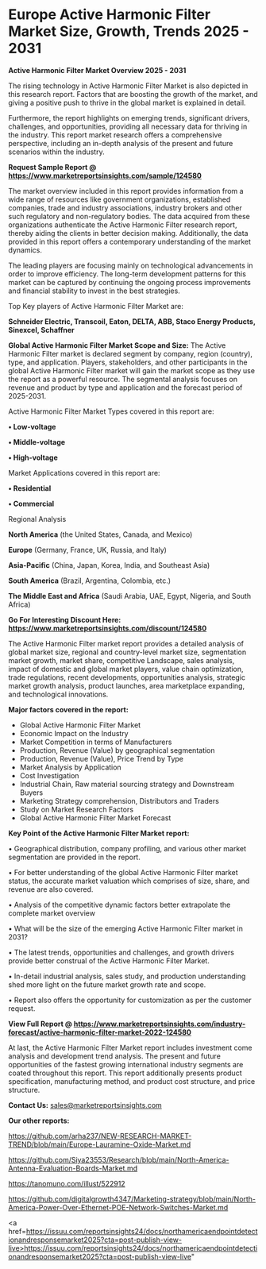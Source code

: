 # Europe Active Harmonic Filter Market Size, Growth, Trends 2025 - 2031

<Strong> Active Harmonic Filter Market Overview 2025 - 2031</strong>

The rising technology in Active Harmonic Filter Market is also depicted in this research report. Factors that are boosting the growth of the market, and giving a positive push to thrive in the global market is explained in detail.

Furthermore, the report highlights on emerging trends, significant drivers, challenges, and opportunities, providing all necessary data for thriving in the industry. This report market research offers a comprehensive perspective, including an in-depth analysis of the present and future scenarios within the industry.

<strong>Request Sample Report @ <a href=https://www.marketreportsinsights.com/sample/124580>https://www.marketreportsinsights.com/sample/124580</a></strong>

The market overview included in this report provides information from a wide range of resources like government organizations, established companies, trade and industry associations, industry brokers and other such regulatory and non-regulatory bodies. The data acquired from these organizations authenticate the Active Harmonic Filter research report, thereby aiding the clients in better decision making. Additionally, the data provided in this report offers a contemporary understanding of the market dynamics.

The leading players are focusing mainly on technological advancements in order to improve efficiency. The long-term development patterns for this market can be captured by continuing the ongoing process improvements and financial stability to invest in the best strategies.

Top Key players of Active Harmonic Filter Market are:

<strong>Schneider Electric, Transcoil, Eaton, DELTA, ABB, Staco Energy Products, Sinexcel, Schaffner</strong>

<strong><b>Global Active Harmonic Filter Market Scope and Size:</b></strong>
The Active Harmonic Filter market is declared segment by company, region (country), type, and application. Players, stakeholders, and other participants in the global Active Harmonic Filter market will gain the market scope as they use the report as a powerful resource. The segmental analysis focuses on revenue and product by type and application and the forecast period of 2025-2031.

Active Harmonic Filter Market Types covered in this report are:

<strong>• Low-voltage

• Middle-voltage

• High-voltage</strong>

Market Applications covered in this report are:

<strong>• Residential

• Commercial</strong> 

Regional Analysis

<strong>North America</strong> (the United States, Canada, and Mexico)

<strong>Europe</strong> (Germany, France, UK, Russia, and Italy)

<strong>Asia-Pacific</strong> (China, Japan, Korea, India, and Southeast Asia)

<strong>South America</strong> (Brazil, Argentina, Colombia, etc.)

<strong>The Middle East and Africa</strong> (Saudi Arabia, UAE, Egypt, Nigeria, and South Africa)

<strong>Go For Interesting Discount Here: <a href=https://www.marketreportsinsights.com/discount/124580>https://www.marketreportsinsights.com/discount/124580</a></strong>

The Active Harmonic Filter market report provides a detailed analysis of global market size, regional and country-level market size, segmentation market growth, market share, competitive Landscape, sales analysis, impact of domestic and global market players, value chain optimization, trade regulations, recent developments, opportunities analysis, strategic market growth analysis, product launches, area marketplace expanding, and technological innovations.

<strong><b>Major factors covered in the report:</b></strong>
<ul>
  <li>Global Active Harmonic Filter Market </li>
  <li>Economic Impact on the Industry</li>
  <li>Market Competition in terms of Manufacturers</li>
  <li>Production, Revenue (Value) by geographical segmentation</li>
  <li>Production, Revenue (Value), Price Trend by Type</li>
  <li>Market Analysis by Application</li>
  <li>Cost Investigation</li>
  <li>Industrial Chain, Raw material sourcing strategy and Downstream Buyers</li>
  <li>Marketing Strategy comprehension, Distributors and Traders</li>
  <li>Study on Market Research Factors</li>
  <li>Global Active Harmonic Filter Market Forecast</li>
</ul>

<strong><b>Key Point of the Active Harmonic Filter Market report:</b></strong>

• Geographical distribution, company profiling, and various other market segmentation are provided in the report.

• For better understanding of the global Active Harmonic Filter market status, the accurate market valuation which comprises of size, share, and revenue are also covered.

• Analysis of the competitive dynamic factors better extrapolate the complete market overview

• What will be the size of the emerging Active Harmonic Filter market in 2031?

• The latest trends, opportunities and challenges, and growth drivers provide better construal of the Active Harmonic Filter Market.

• In-detail industrial analysis, sales study, and production understanding shed more light on the future market growth rate and scope.

• Report also offers the opportunity for customization as per the customer request.

<strong><b>View Full Report @ <a href=https://www.marketreportsinsights.com/industry-forecast/active-harmonic-filter-market-2022-124580>https://www.marketreportsinsights.com/industry-forecast/active-harmonic-filter-market-2022-124580</a></b></strong>


At last, the Active Harmonic Filter Market report includes investment come analysis and development trend analysis. The present and future opportunities of the fastest growing international industry segments are coated throughout this report. This report additionally presents product specification, manufacturing method, and product cost structure, and price structure.

<strong>Contact Us:</strong>
sales@marketreportsinsights.com

<strong>Our other reports:</strong>

<a href=https://github.com/arha237/NEW-RESEARCH-MARKET-TREND/blob/main/Europe-Lauramine-Oxide-Market.md>https://github.com/arha237/NEW-RESEARCH-MARKET-TREND/blob/main/Europe-Lauramine-Oxide-Market.md</a>

<a href=https://github.com/Siya23553/Research/blob/main/North-America-Antenna-Evaluation-Boards-Market.md>https://github.com/Siya23553/Research/blob/main/North-America-Antenna-Evaluation-Boards-Market.md</a>

<a href=https://tanomuno.com/illust/522912>https://tanomuno.com/illust/522912</a>

<a href=https://github.com/digitalgrowth4347/Marketing-strategy/blob/main/North-America-Power-Over-Ethernet-POE-Network-Switches-Market.md>https://github.com/digitalgrowth4347/Marketing-strategy/blob/main/North-America-Power-Over-Ethernet-POE-Network-Switches-Market.md</a>

<a href=https://issuu.com/reportsinsights24/docs/northamericaendpointdetectionandresponsemarket2025?cta=post-publish-view-live>https://issuu.com/reportsinsights24/docs/northamericaendpointdetectionandresponsemarket2025?cta=post-publish-view-live</a>"
